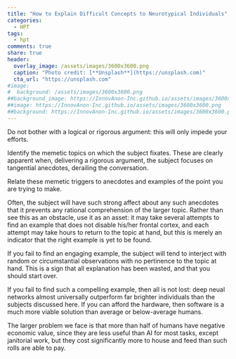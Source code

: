 ```yaml
---
title: "How to Explain Difficult Concepts to Neurotypical Individuals"
categories:
  - HPT
tags:
  - hpt
comments: true
share: true
header:
  overlay_image: /assets/images/3600x3600.png
  caption: "Photo credit: [**Unsplash**](https://unsplash.com)"
  cta_url: "https://unsplash.com"
#image:
#  background: /assets/images/3600x3600.png
##background_image: https://InnovAnon-Inc.github.io/assets/images/3600x3600.png
##image: https://InnovAnon-Inc.github.io/assets/images/3600x3600.png
##background: https://InnovAnon-Inc.github.io/assets/images/3600x3600.png
---
```


Do not bother with a logical or rigorous argument:
this will only impede your efforts.

Identify the memetic topics on which the subject fixates.
These are clearly apparent when, delivering a rigorous argument,
the subject focuses on tangential anecdotes,
derailing the conversation.

Relate these memetic triggers to anecdotes and examples of the point
you are trying to make.

Often, the subject will have such strong affect about any such anecdotes
that it prevents any rational comprehension of the larger topic.
Rather than see this as an obstacle,
use it as an asset:
it may take several attempts to find an example that does not disable his/her frontal cortex,
and each attempt may take hours to return to the topic at hand,
but this is merely an indicator that the right example is yet to be found.

If you fail to find an engaging example,
the subject will tend to interject with random or circumstantial observations
with no pertinence to the topic at hand.
This is a sign that all explanation has been wasted,
and that you should start over.

If you fail to find such a compelling example,
then all is not lost:
deep neual networks almost universally outperform far brighter individuals
than the subjects discussed here.
If you can afford the hardware,
then software is a much more viable solution than average or below-average humans.

The larger problem we face is that more than half of humans have negative economic value,
since they are less useful than AI for most tasks,
except janitorial work,
but they cost significantly more to house and feed
than such rolls are able to pay.

